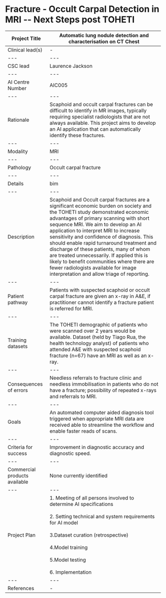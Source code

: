 # **Fracture - Occult Carpal Detection in MRI -- Next Steps post TOHETI**

| Project Title | Automatic lung nodule detection and characterisation on CT Chest |
| --- | --- |
| Clinical lead(s) | - |
| --- | --- |
| CSC lead | Laurence Jackson |
| --- | --- |
| AI Centre Number | AIC005 |
| --- | --- |
| Rationale | Scaphoid and occult carpal fractures can be difficult to identify in MR images, typically requiring specialist radiologists that are not always available. This project aims to develop an AI application that can automatically identify these fractures.  |
| --- | --- |
| Modality | MRI |
| --- | --- |
| Pathology | Occult carpal fracture |
| --- | --- |
| Details | bim |
| --- | --- |
| Description | Scaphoid and Occult carpal fractures are a significant economic burden on society and the TOHETI study demonstrated economic advantages of primary scanning with short sequence MRI. We aim to develop an AI application to interpret MRI to increase sensitivity and confidence of diagnosis. This should enable rapid turnaround treatment and discharge of these patients, many of whom are treated unnecessarily. If applied this is likely to benefit communities where there are fewer radiologists available for image interpretation and allow triage of reporting. |
| --- | --- |
| Patient pathway | Patients with suspected scaphoid or occult carpal fracture are given an x-ray in A&E, if practitioner cannot identify a fracture patient is referred for MRI.  |
| --- | --- |
| Training datasets | The TOHETI demographic of patients who were scanned over 2 years would be available. Dataset (held by Tiago Rua, the health technology analyst) of patients who attended A&E with suspected scaphoid fracture (n=67) have an MRI as well as an x-ray. |
| --- | --- |
| Consequences of errors | Needless referrals to fracture clinic and needless immobilisation in patients who do not have a fracture; possibility of repeated x-rays and referrals to MRI. |
| --- | --- |
| Goals | An automated computer aided diagnosis tool triggered when appropriate MRI data are received able to streamline the workflow and enable faster reads of scans. |
| --- | --- |
| Criteria for success | Improvement in diagnostic accuracy and diagnostic speed. |
| --- | --- |
| Commercial products available | None currently identified |
| --- | --- |
| Project Plan | 1.	Meeting of all persons involved to determine AI specifications <br><br> 2.	Setting technical and system requirements for AI model <br><br> 3.Dataset curation (retrospective) <br><br> 4.Model training <br><br>   5.Model testing<br><br>6.	Implementation|
| --- | --- |
| References | - |